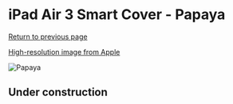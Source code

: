 # iPad Air 3 Smart Cover - Papaya

[Return to previous page](/ipad_pro105)

[High-resolution image from Apple](https://store.storeimages.cdn-apple.com/8756/as-images.apple.com/is/MVQ52?wid=4500&hei=4500&fmt=png)

<div style="width: 512px"><img src="/almost_uncompressed/MVQ52.webp" alt="Papaya"></div>

## Under construction
